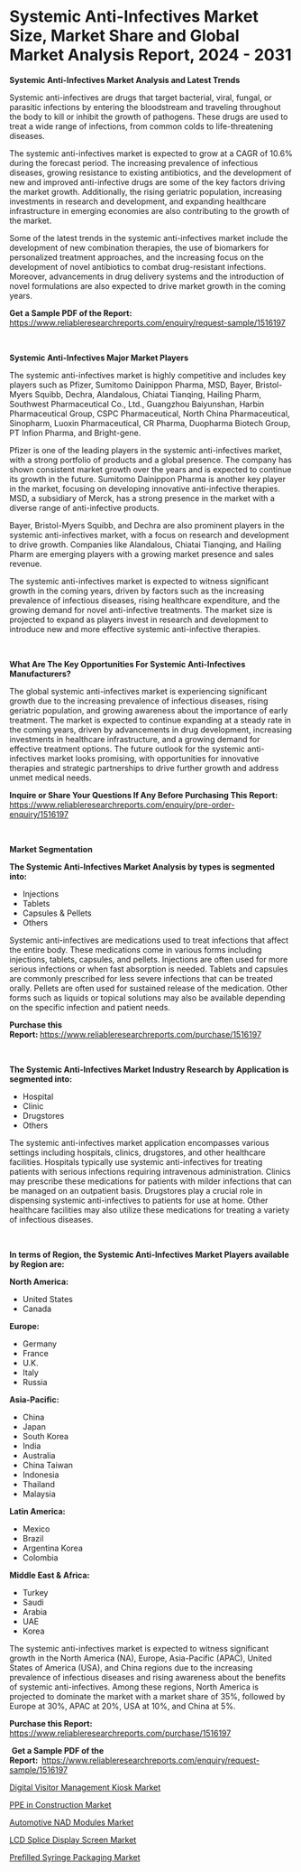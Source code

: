 <p><h1>Systemic Anti-Infectives Market Size, Market Share and Global Market Analysis Report, 2024 - 2031</h1></p><p><strong>Systemic Anti-Infectives Market Analysis and Latest Trends</strong></p>
<p><p>Systemic anti-infectives are drugs that target bacterial, viral, fungal, or parasitic infections by entering the bloodstream and traveling throughout the body to kill or inhibit the growth of pathogens. These drugs are used to treat a wide range of infections, from common colds to life-threatening diseases.</p><p>The systemic anti-infectives market is expected to grow at a CAGR of 10.6% during the forecast period. The increasing prevalence of infectious diseases, growing resistance to existing antibiotics, and the development of new and improved anti-infective drugs are some of the key factors driving the market growth. Additionally, the rising geriatric population, increasing investments in research and development, and expanding healthcare infrastructure in emerging economies are also contributing to the growth of the market.</p><p>Some of the latest trends in the systemic anti-infectives market include the development of new combination therapies, the use of biomarkers for personalized treatment approaches, and the increasing focus on the development of novel antibiotics to combat drug-resistant infections. Moreover, advancements in drug delivery systems and the introduction of novel formulations are also expected to drive market growth in the coming years.</p></p>
<p><strong>Get a Sample PDF of the Report:&nbsp;</strong> <a href="https://www.reliableresearchreports.com/enquiry/request-sample/1516197">https://www.reliableresearchreports.com/enquiry/request-sample/1516197</a></p>
<p>&nbsp;</p>
<p><strong>Systemic Anti-Infectives Major Market Players</strong></p>
<p><p>The systemic anti-infectives market is highly competitive and includes key players such as Pfizer, Sumitomo Dainippon Pharma, MSD, Bayer, Bristol-Myers Squibb, Dechra, Alandalous, Chiatai Tianqing, Hailing Pharm, Southwest Pharmaceutical Co., Ltd., Guangzhou Baiyunshan, Harbin Pharmaceutical Group, CSPC Pharmaceutical, North China Pharmaceutical, Sinopharm, Luoxin Pharmaceutical, CR Pharma, Duopharma Biotech Group, PT Infion Pharma, and Bright-gene.</p><p>Pfizer is one of the leading players in the systemic anti-infectives market, with a strong portfolio of products and a global presence. The company has shown consistent market growth over the years and is expected to continue its growth in the future. Sumitomo Dainippon Pharma is another key player in the market, focusing on developing innovative anti-infective therapies. MSD, a subsidiary of Merck, has a strong presence in the market with a diverse range of anti-infective products.</p><p>Bayer, Bristol-Myers Squibb, and Dechra are also prominent players in the systemic anti-infectives market, with a focus on research and development to drive growth. Companies like Alandalous, Chiatai Tianqing, and Hailing Pharm are emerging players with a growing market presence and sales revenue.</p><p>The systemic anti-infectives market is expected to witness significant growth in the coming years, driven by factors such as the increasing prevalence of infectious diseases, rising healthcare expenditure, and the growing demand for novel anti-infective treatments. The market size is projected to expand as players invest in research and development to introduce new and more effective systemic anti-infective therapies.</p></p>
<p>&nbsp;</p>
<p><strong>What Are The Key Opportunities For Systemic Anti-Infectives Manufacturers?</strong></p>
<p><p>The global systemic anti-infectives market is experiencing significant growth due to the increasing prevalence of infectious diseases, rising geriatric population, and growing awareness about the importance of early treatment. The market is expected to continue expanding at a steady rate in the coming years, driven by advancements in drug development, increasing investments in healthcare infrastructure, and a growing demand for effective treatment options. The future outlook for the systemic anti-infectives market looks promising, with opportunities for innovative therapies and strategic partnerships to drive further growth and address unmet medical needs.</p></p>
<p><strong>Inquire or Share Your Questions If Any Before Purchasing This Report:</strong> <a href="https://www.reliableresearchreports.com/enquiry/pre-order-enquiry/1516197">https://www.reliableresearchreports.com/enquiry/pre-order-enquiry/1516197</a></p>
<p>&nbsp;</p>
<p><strong>Market Segmentation</strong></p>
<p><strong>The Systemic Anti-Infectives Market Analysis by types is segmented into:</strong></p>
<p><ul><li>Injections</li><li>Tablets</li><li>Capsules & Pellets</li><li>Others</li></ul></p>
<p><p>Systemic anti-infectives are medications used to treat infections that affect the entire body. These medications come in various forms including injections, tablets, capsules, and pellets. Injections are often used for more serious infections or when fast absorption is needed. Tablets and capsules are commonly prescribed for less severe infections that can be treated orally. Pellets are often used for sustained release of the medication. Other forms such as liquids or topical solutions may also be available depending on the specific infection and patient needs.</p></p>
<p><strong>Purchase this Report:&nbsp;</strong><a href="https://www.reliableresearchreports.com/purchase/1516197">https://www.reliableresearchreports.com/purchase/1516197</a></p>
<p>&nbsp;</p>
<p><strong>The Systemic Anti-Infectives Market Industry Research by Application is segmented into:</strong></p>
<p><ul><li>Hospital</li><li>Clinic</li><li>Drugstores</li><li>Others</li></ul></p>
<p><p>The systemic anti-infectives market application encompasses various settings including hospitals, clinics, drugstores, and other healthcare facilities. Hospitals typically use systemic anti-infectives for treating patients with serious infections requiring intravenous administration. Clinics may prescribe these medications for patients with milder infections that can be managed on an outpatient basis. Drugstores play a crucial role in dispensing systemic anti-infectives to patients for use at home. Other healthcare facilities may also utilize these medications for treating a variety of infectious diseases.</p></p>
<p>&nbsp;</p>
<p><strong>In terms of Region, the Systemic Anti-Infectives Market Players available by Region are:</strong></p>
<p>
    <p> <strong> North America: </strong>
        <ul>
            <li>United States</li>
            <li>Canada</li>
        </ul>
        </p> 
    <p> <strong> Europe: </strong>
        <ul>
            <li>Germany</li>
            <li>France</li>
            <li>U.K.</li>
            <li>Italy</li>
            <li>Russia</li>
        </ul>
        </p> 
    <p> <strong> Asia-Pacific: </strong>
        <ul>
            <li>China</li>
            <li>Japan</li>
            <li>South Korea</li>
            <li>India</li>
            <li>Australia</li>
            <li>China Taiwan</li>
            <li>Indonesia</li>
            <li>Thailand</li>
            <li>Malaysia</li>
        </ul>
        </p> 
    <p> <strong> Latin America: </strong>
        <ul>
            <li>Mexico</li>
            <li>Brazil</li>
            <li>Argentina Korea</li>
            <li>Colombia</li>
        </ul>
        </p> 
    <p> <strong> Middle East & Africa: </strong>
        <ul>
            <li>Turkey</li>
            <li>Saudi</li>
            <li>Arabia</li>
            <li>UAE</li>
            <li>Korea</li>
        </ul>
    </p>
    </p>
<p><p>The systemic anti-infectives market is expected to witness significant growth in the North America (NA), Europe, Asia-Pacific (APAC), United States of America (USA), and China regions due to the increasing prevalence of infectious diseases and rising awareness about the benefits of systemic anti-infectives. Among these regions, North America is projected to dominate the market with a market share of 35%, followed by Europe at 30%, APAC at 20%, USA at 10%, and China at 5%.</p></p>
<p><strong>Purchase this Report: </strong><a href="https://www.reliableresearchreports.com/purchase/1516197">https://www.reliableresearchreports.com/purchase/1516197</a></p>
<p>&nbsp;<strong>Get a Sample PDF of the Report:&nbsp;&nbsp;</strong><a href="https://www.reliableresearchreports.com/enquiry/request-sample/1516197">https://www.reliableresearchreports.com/enquiry/request-sample/1516197</a></p>
<p><strong></strong></p>
<p><p><a href="https://nifty-kite-d51.notion.site/Digital-Visitor-Management-Kiosk-Market-Size-Growth-and-Forecast-from-2024-2031-a626963195944311bcf3e836f89a0a71">Digital Visitor Management Kiosk Market</a></p><p><a href="https://view.publitas.com/reportprime-1/ppe-in-construction-market-size-global-industry-overview-market-segmentation-and-forecast-2024-to-2031/">PPE in Construction Market</a></p><p><a href="https://github.com/ruddyyedelwadw/Market-Research-Report-List-1/blob/main/automotive-nad-modules-market.md">Automotive NAD Modules Market</a></p><p><a href="https://ivy-potential-64b.notion.site/LCD-Splice-Display-Screen-Market-Offer-Valuable-Insights-into-Market-Size-Market-Share-Market-Tren-3e43228ff02241bc9eaf42a95ae71e4b">LCD Splice Display Screen Market</a></p><p><a href="https://view.publitas.com/reportprime-1/global-prefilled-syringe-packaging-market-by-types-applications-and-major-players-with-regional-growth-rate-analysis-and-development-situation-from-2024-to-2031/">Prefilled Syringe Packaging Market</a></p></p>